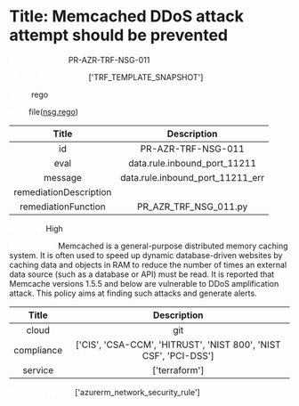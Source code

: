 



# Title: Memcached DDoS attack attempt should be prevented


***<font color="white">Master Test Id:</font>*** PR-AZR-TRF-NSG-011

***<font color="white">Master Snapshot Id:</font>*** ['TRF_TEMPLATE_SNAPSHOT']

***<font color="white">type:</font>*** rego

***<font color="white">rule:</font>*** file([nsg.rego])  
  
  
  
  

|Title|Description|
| :---: | :---: |
|id|PR-AZR-TRF-NSG-011|
|eval|data.rule.inbound_port_11211|
|message|data.rule.inbound_port_11211_err|
|remediationDescription||
|remediationFunction|PR_AZR_TRF_NSG_011.py|


***<font color="white">Severity:</font>*** High

***<font color="white">Description:</font>*** Memcached is a general-purpose distributed memory caching system. It is often used to speed up dynamic database-driven websites by caching data and objects in RAM to reduce the number of times an external data source (such as a database or API) must be read. It is reported that Memcache versions 1.5.5 and below are vulnerable to DDoS amplification attack. This policy aims at finding such attacks and generate alerts.  
  
  

|Title|Description|
| :---: | :---: |
|cloud|git|
|compliance|['CIS', 'CSA-CCM', 'HITRUST', 'NIST 800', 'NIST CSF', 'PCI-DSS']|
|service|['terraform']|


***<font color="white">Resource Types:</font>*** ['azurerm_network_security_rule']


[nsg.rego]: https://github.com/prancer-io/prancer-compliance-test/tree/master/azure/terraform/nsg.rego
